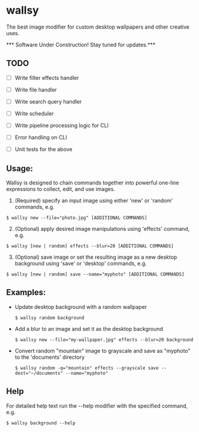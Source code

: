 # wallsy

The best image modifier for custom desktop wallpapers and other creative uses.

*** Software Under Construction! Stay tuned for updates.***
## TODO
- [ ] Write filter effects handler
- [ ] Write file handler
- [ ] Write search query handler
- [ ] Write scheduler
- [ ] Write pipeline processing logic for CLI
- [ ] Error handling on CLI 
- [ ] Unit tests for the above


## Usage:

Wallsy is designed to chain commands together into powerful one-line expressions to collect, edit, and use images.

1) (Required) specify an input image using either 'new' or 'random' commands, e.g. 

```
$ wallsy new --file="photo.jpg" [ADDITIONAL COMMANDS]
```

2) (Optional) apply desired image manipulations using 'effects' command, e.g. 

```
$ wallsy [new | random] effects --blur=20 [ADDITIONAL COMMANDS]
```

3) (Optional) save image or set the resulting image as a new desktop background using 'save' or 'desktop' commands, e.g. 

```
$ wallsy [new | random] save --name="myphoto" [ADDITIONAL COMMANDS]
```

## Examples:

- Update desktop background with a random wallpaper

    ```
    $ wallsy random background
    ```

- Add a blur to an image and set it as the desktop background

    ```
    $ wallsy new --file="my-wallpaper.jpg" effects --blur=20 background
    ```

- Convert random "mountain" image to grayscale and save as "myphoto" to the 'documents' directory

    ```
    $ wallsy random -q="mountain" effects --grayscale save --dest="~/documents" --name="myphoto"
    ```

## Help
For detailed help text run the --help modifier with the specified command, e.g.

```
$ wallsy background --help
```